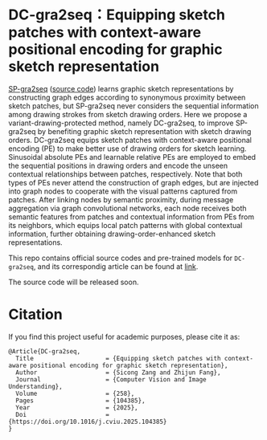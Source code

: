 # DC-gra2seq：Equipping sketch patches with context-aware positional encoding for graphic sketch representation

[SP-gra2seq](https://ojs.aaai.org/index.php/AAAI/article/view/26314) ([source code](https://github.com/CMACH508/SP-gra2seq)) learns graphic sketch representations by constructing graph edges according to synonymous proximity between sketch patches, but SP-gra2seq never considers the sequential information among drawing strokes from sketch drawing orders. Here we propose a variant-drawing-protected method, namely DC-gra2seq, to improve SP-gra2seq by benefiting graphic sketch representation with sketch drawing orders. DC-gra2seq equips sketch patches with context-aware positional encoding (PE) to make better use of drawing orders for sketch learning. Sinusoidal absolute PEs and learnable relative PEs are employed to embed the sequential positions in drawing orders and encode the unseen contextual relationships between patches, respectively. Note that both types of PEs never attend the construction of graph edges, but are injected into graph nodes to cooperate with the visual patterns captured from patches. After linking nodes by semantic proximity, during message aggregation via graph convolutional networks, each node receives both semantic features from patches and contextual information from PEs from its neighbors, which equips local patch patterns with global contextual information, further obtaining drawing-order-enhanced sketch representations.

This repo contains official source codes and pre-trained models for `DC-gra2seq`, and its correspondig article can be found at [link](https://www.sciencedirect.com/science/article/pii/S1077314225001080).

The source code will be released soon. 


# Citation
If you find this project useful for academic purposes, please cite it as:
```
@Article{DC-gra2seq,
  Title                    = {Equipping sketch patches with context-aware positional encoding for graphic sketch representation},
  Author                   = {Sicong Zang and Zhijun Fang},
  Journal                  = {Computer Vision and Image Understanding},
  Volume                   = {258},
  Pages                    = {104385},
  Year                     = {2025},
  Doi                      = {https://doi.org/10.1016/j.cviu.2025.104385}
}
```

